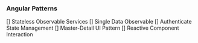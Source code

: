 ### Angular Patterns
[] Stateless Observable Services
[] Single Data Observable
[] Authenticate State Management
[] Master-Detail UI Pattern
[] Reactive Component Interaction